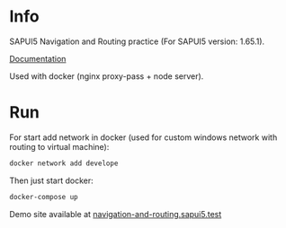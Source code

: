 # Info

SAPUI5 Navigation and Routing practice (For SAPUI5 version: 1.65.1).

[Documentation](https://sapui5.hana.ondemand.com/#/topic/1b6dcd39a6a74f528b27ddb22f15af0d)

Used with docker (nginx proxy-pass + node server).
 
# Run

For start add network in docker (used for custom windows network with routing to virtual machine):

```bash
docker network add develope
```

Then just start docker:

```bash
docker-compose up
```

Demo site available at [navigation-and-routing.sapui5.test](http://navigation-and-routing.sapui5.test/index.html)